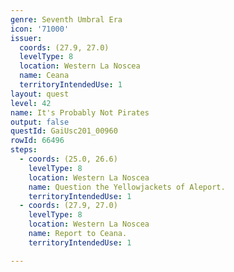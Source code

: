 ```yaml
---
genre: Seventh Umbral Era
icon: '71000'
issuer:
  coords: (27.9, 27.0)
  levelType: 8
  location: Western La Noscea
  name: Ceana
  territoryIntendedUse: 1
layout: quest
level: 42
name: It's Probably Not Pirates
output: false
questId: GaiUsc201_00960
rowId: 66496
steps:
  - coords: (25.0, 26.6)
    levelType: 8
    location: Western La Noscea
    name: Question the Yellowjackets of Aleport.
    territoryIntendedUse: 1
  - coords: (27.9, 27.0)
    levelType: 8
    location: Western La Noscea
    name: Report to Ceana.
    territoryIntendedUse: 1

---
```

